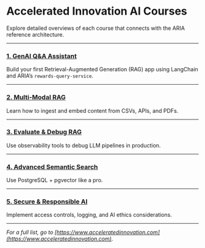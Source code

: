 # Accelerated Innovation AI Courses

Explore detailed overviews of each course that connects with the ARIA reference architecture.

---

### [1. GenAI Q&A Assistant](https://www.acceleratedinnovation.com/qna)
Build your first Retrieval-Augmented Generation (RAG) app using LangChain and ARIA’s `rewards-query-service`.

---

### [2. Multi-Modal RAG](https://www.acceleratedinnovation.com/multimodal)
Learn how to ingest and embed content from CSVs, APIs, and PDFs.

---

### [3. Evaluate & Debug RAG](https://www.acceleratedinnovation.com/evaluation)
Use observability tools to debug LLM pipelines in production.

---

### [4. Advanced Semantic Search](https://www.acceleratedinnovation.com/semantic-search)
Use PostgreSQL + pgvector like a pro.

---

### [5. Secure & Responsible AI](https://www.acceleratedinnovation.com/responsible-ai)
Implement access controls, logging, and AI ethics considerations.

---

_For a full list, go to [https://www.acceleratedinnovation.com](https://www.acceleratedinnovation.com)_.
